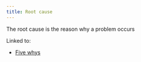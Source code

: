 ```yaml
---
title: Root cause
---
```

The root cause is the reason why a problem occurs

Linked to:
- [Five whys](None)